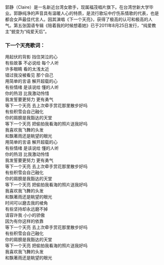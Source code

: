

郭静（Claire）是一名新近台湾女歌手，现属福茂唱片旗下。在台湾世新大学毕业。郭静纯净的声音具有温暖人心的特质，是流行歌坛中疗伤系情歌的代表，也是都会女声最佳代言人。因其演唱《下一个天亮》，获得了极高的认可和极高的人气。第五张国语专辑《陪着我的时候想着她》已于2011年8月25日发行，“纯爱教主”蜕变为“纯爱天后”。

### 下一个天亮歌词：

用起伏的背影 挡住哭泣的心  
有些故事 不必说给 每个人听  
许多眼睛 看的太浅太近  
错过我没被看见 那个自己  
用简单的言语 解开超载的心  
有些情绪 是该说给 懂的人听  
你的热泪 比我激动怜惜  
我发誓要更努力 更有勇气  
等下一个天亮 去上次牵手赏花那里散步好吗  
有些积雪会自己融化  
你的肩膀是我豁达的天堂  
等下一个天亮 把偷拍我看海的照片送我好吗  
我喜欢我飞舞的头发  
和飘著雨还是眺望的眼光  
用简单的言语 解开超载的心  
有些情绪 是该说给 懂的人听  
你的热泪 比我激动怜惜  
我发誓要更努力 更有勇气  
等下一个天亮 去上次牵手赏花那里散步好吗  
有些积雪会自己融化  
你的肩膀是我豁达的天堂  
等下一个天亮 把偷拍我看海的照片送我好吗  
我喜欢我飞舞的头发  
和飘著雨还是眺望的眼光  
时间可以磨去我的棱角  
有些坚持却永远磨不掉  
请容许我 小小的骄傲  
因为有你这样的依靠  
等下一个天亮 去上次牵手赏花那里散步好吗  
有些积雪会自己融化  
你的肩膀是我豁达的天堂  
等下一个天亮 把偷拍我看海的照片送我好吗  
我喜欢我飞舞的头发  
和飘著雨还是眺望的眼光

###


